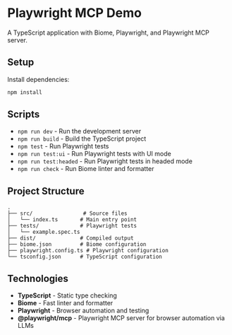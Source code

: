 # Playwright MCP Demo

A TypeScript application with Biome, Playwright, and Playwright MCP server.

## Setup

Install dependencies:

```bash
npm install
```

## Scripts

- `npm run dev` - Run the development server
- `npm run build` - Build the TypeScript project
- `npm test` - Run Playwright tests
- `npm run test:ui` - Run Playwright tests with UI mode
- `npm run test:headed` - Run Playwright tests in headed mode
- `npm run check` - Run Biome linter and formatter

## Project Structure

```
.
├── src/                # Source files
│   └── index.ts       # Main entry point
├── tests/             # Playwright tests
│   └── example.spec.ts
├── dist/              # Compiled output
├── biome.json         # Biome configuration
├── playwright.config.ts # Playwright configuration
└── tsconfig.json      # TypeScript configuration
```

## Technologies

- **TypeScript** - Static type checking
- **Biome** - Fast linter and formatter
- **Playwright** - Browser automation and testing
- **@playwright/mcp** - Playwright MCP server for browser automation via LLMs
